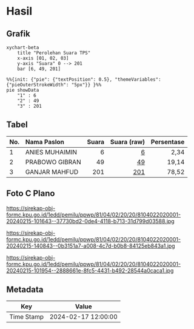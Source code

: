 # Hasil

## Grafik

```mermaid
xychart-beta
    title "Perolehan Suara TPS"
    x-axis [01, 02, 03]
    y-axis "Suara" 0 --> 201
    bar [6, 49, 201]
```

```mermaid
%%{init: {"pie": {"textPosition": 0.5}, "themeVariables": {"pieOuterStrokeWidth": "5px"}} }%%
pie showData
    "1" : 6
    "2" : 49
    "3" : 201
```

## Tabel

| No. | Nama Paslon    | Suara | Suara (raw) | Persentase |
|:--- |:-------------- | -----:| -----------:| ----------:|
| 1   | ANIES MUHAIMIN | 6     | [6][p-1]    | 2,34       |
| 2   | PRABOWO GIBRAN | 49    | [49][p-2]   | 19,14      |
| 3   | GANJAR MAHFUD  | 201   | [201][p-3]  | 78,52      |


[p-1]: https://github.com/gigit-pemilu/pemilu-2024-81-maluku/blob/main/pilpres/hitung-suara/sub/81-maluku/sub/04-buru/sub/02-air-buaya/sub/2020-batlale/sub/001-tps/sub/paslon-1.txt
[p-2]: https://github.com/gigit-pemilu/pemilu-2024-81-maluku/blob/main/pilpres/hitung-suara/sub/81-maluku/sub/04-buru/sub/02-air-buaya/sub/2020-batlale/sub/001-tps/sub/paslon-2.txt
[p-3]: https://github.com/gigit-pemilu/pemilu-2024-81-maluku/blob/main/pilpres/hitung-suara/sub/81-maluku/sub/04-buru/sub/02-air-buaya/sub/2020-batlale/sub/001-tps/sub/paslon-3.txt

## Foto C Plano

https://sirekap-obj-formc.kpu.go.id/1edd/pemilu/ppwp/81/04/02/20/20/8104022020001-20240215-101643--37730bd2-0de4-4118-b713-31d799d03588.jpg

https://sirekap-obj-formc.kpu.go.id/1edd/pemilu/ppwp/81/04/02/20/20/8104022020001-20240215-140843--0b3151a7-a008-4c7d-b0b8-84125eb843a1.jpg

https://sirekap-obj-formc.kpu.go.id/1edd/pemilu/ppwp/81/04/02/20/20/8104022020001-20240215-101954--2888661e-8fc5-4431-b492-28544a0caca1.jpg


## Metadata

| Key        | Value               |
| ---------- | ------------------- |
| Time Stamp | 2024-02-17 12:00:00 |



